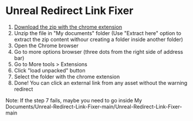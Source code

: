# Unreal Redirect Link Fixer

1. [Download the zip with the chrome extension](https://github.com/vivirenremoto/Unreal-Redirect-Link-Fixer/archive/refs/heads/main.zip)
2. Unzip the file in "My documents" folder (Use "Extract here" option to extract the zip content withour creating a folder inside another folder)
3. Open the Chrome browser
4. Go to more options browser (three dots from the right side of address bar)
5. Go to More tools > Extensions
6. Click "load unpacked" button
7. Select the folder with the chrome extension
8. Done! You can click an external link from any asset without the warning redirect

Note: If the step 7 fails, maybe you need to go inside My Documents/Unreal-Redirect-Link-Fixer-main/Unreal-Redirect-Link-Fixer-main
